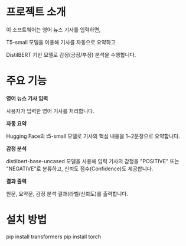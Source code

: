 # 프로젝트 소개
이 소프트웨어는 영어 뉴스 기사를 입력하면,

T5-small 모델을 이용해 기사를 자동으로 요약하고

DistilBERT 기반 모델로 감정(긍정/부정) 분석을 수행합니다.

# 주요 기능
**영어 뉴스 기사 입력**

사용자가 입력한 영어 기사를 처리합니다.

**자동 요약**

Hugging Face의 t5-small 모델로 기사의 핵심 내용을 1~2문장으로 요약합니다.

**감정 분석**

distilbert-base-uncased 모델을 사용해 입력 기사의 감정을 "POSITIVE" 또는 "NEGATIVE"로 분류하고, 신뢰도 점수(Confidence)도 제공합니다.

**결과 출력**

원문, 요약문, 감정 분석 결과(라벨/신뢰도)를 출력합니다.

# 설치 방법
pip install transformers
pip install torch
